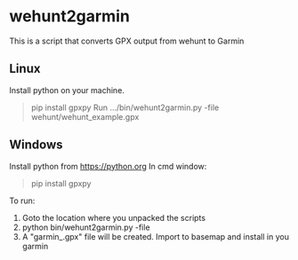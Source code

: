 # wehunt2garmin
This is a script that converts GPX output from wehunt to Garmin


## Linux
Install python on your machine.
>pip install gpxpy
Run .../bin/wehunt2garmin.py -file wehunt/wehunt_example.gpx 

## Windows
Install python from https://python.org
In cmd window:
>pip install gpxpy


To run:
1. Goto the location where you unpacked the scripts
2. python bin/wehunt2garmin.py -file <path to gpx file from wehunt>
3. A "garmin_<wehunt file name>.gpx" file will be created. Import to basemap and install in you garmin